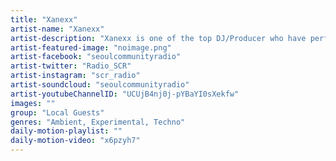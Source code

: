 ```yaml
---
title: "Xanexx"	
artist-name: "Xanexx"	
artist-description: "Xanexx is one of the top DJ/Producer who have perfect understanding of Techno music in Korea. Ever since he got into underground music, this led him to establish a label 'Hexa Records', and also be a resident DJ of the solid techno club in Seoul, Vurt. He plays from Ambient, Techno to IDM and do live performance as well in a lot of exhibitions and events."	
artist-featured-image: "noimage.png"	
artist-facebook: "seoulcommunityradio"	
artist-twitter: "Radio_SCR"	
artist-instagram: "scr_radio"	
artist-soundcloud: "seoulcommunityradio"	
artist-youtubeChannelID: "UCUjB4nj0j-pYBaYI0sXekfw"	
images: ""	
group: "Local Guests"	
genres: "Ambient, Experimental, Techno"	
daily-motion-playlist: ""	
daily-motion-video: "x6pzyh7"		
---
```


